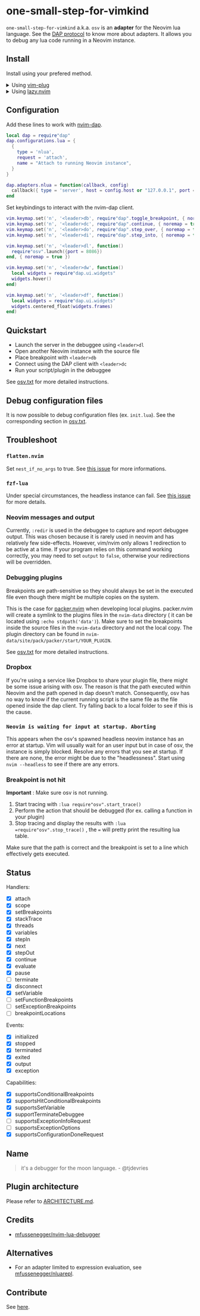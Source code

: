 # one-small-step-for-vimkind


`one-small-step-for-vimkind` a.k.a. `osv` is an **adapter** for the Neovim lua language. See the [DAP protocol](https://microsoft.github.io/debug-adapter-protocol/overview) to know more about adapters. It allows you to debug any lua code running in a Neovim instance.

## Install

Install using your prefered method.

<details>
  <summary>Using <a href="https://github.com/junegunn/vim-plug">vim-plug</a></summary>

  ```vim
  Plug 'jbyuki/one-small-step-for-vimkind'

  " You will also need a comptabile DAP client
  Plug 'mfussenegger/nvim-dap'
  ```
</details>

<details>
  <summary>Using <a href="https://github.com/folke/lazy.nvim">lazy.nvim</a></summary>

  ```lua
  {
    "mfussenegger/nvim-dap",
    dependencies = {
      "jbyuki/one-small-step-for-vimkind",
    },
    lazy = false,
    config = function()
      -- Put the suggested configuration here
    end,
  }
  ```
</details>

## Configuration

Add these lines to work with [nvim-dap](https://github.com/mfussenegger/nvim-dap).

```lua
local dap = require"dap"
dap.configurations.lua = { 
  { 
    type = 'nlua', 
    request = 'attach',
    name = "Attach to running Neovim instance",
  }
}

dap.adapters.nlua = function(callback, config)
  callback({ type = 'server', host = config.host or "127.0.0.1", port = config.port or 8086 })
end
```

Set keybindings to interact with the nvim-dap client.

```lua
vim.keymap.set('n', '<leader>db', require"dap".toggle_breakpoint, { noremap = true })
vim.keymap.set('n', '<leader>dc', require"dap".continue, { noremap = true })
vim.keymap.set('n', '<leader>do', require"dap".step_over, { noremap = true })
vim.keymap.set('n', '<leader>di', require"dap".step_into, { noremap = true })

vim.keymap.set('n', '<leader>dl', function() 
  require"osv".launch({port = 8086}) 
end, { noremap = true })

vim.keymap.set('n', '<leader>dw', function()
  local widgets = require"dap.ui.widgets"
  widgets.hover()
end)

vim.keymap.set('n', '<leader>df', function()
  local widgets = require"dap.ui.widgets"
  widgets.centered_float(widgets.frames)
end)
```

## Quickstart

* Launch the server in the debuggee using `<leader>dl`
* Open another Neovim instance with the source file
* Place breakpoint with `<leader>db`
* Connect using the DAP client with `<leader>dc`
* Run your script/plugin in the debuggee

See [osv.txt](https://github.com/jbyuki/lua-debug.nvim/blob/main/doc/osv.txt) for more detailed instructions.

## Debug configuration files

It is now possible to debug configuration files (ex. `init.lua`).
See the corresponding section in [osv.txt](https://github.com/jbyuki/lua-debug.nvim/blob/main/doc/osv.txt#L198).

## Troubleshoot

### `flatten.nvim`

Set `nest_if_no_args` to true. See [this issue](https://github.com/willothy/flatten.nvim/issues/41) for more informations.

### `fzf-lua`

Under special circumstances, the headless instance can fail. See [this issue](https://github.com/jbyuki/one-small-step-for-vimkind/issues/45#issuecomment-2125749906) for more details.

### Neovim messages and output

Currently, `:redir` is used in the debuggee to capture and report debuggee output. This was chosen because it is rarely used in neovim and has relatively few side-effects. However, vim/nvim only allows 1 redirection to be active at a time. If your program relies on this command working correctly, you may need to set `output` to `false`, otherwise your redirections will be overridden.

### Debugging plugins

Breakpoints are path-sensitive so they should always be set in the executed file
even though there might be multiple copies on the system.

This is the case for [packer.nvim](https://github.com/wbthomason/packer.nvim) when developing
local plugins. packer.nvim will create a symlink to the plugins files in the `nvim-data` directory (
it can be located using `:echo stdpath('data')`). Make sure to set the breakpoints inside 
the source files in the `nvim-data` directory and not the local copy. The plugin directory
can be found in `nvim-data/site/pack/packer/start/YOUR_PLUGIN`.

See [osv.txt](https://github.com/jbyuki/lua-debug.nvim/blob/main/doc/osv.txt) for more detailed instructions.

### Dropbox

If you're using a service like Dropbox to share your plugin file, there might be some issue arising with osv. The reason is that the path executed within Neovim and the path opened in dap doesn't match. Consequently, osv has no way to know if the current running script is the same file as the file opened inside the dap client. Try falling back to a local folder to see if this is the cause.

### `Neovim is waiting for input at startup. Aborting`

This appears when the osv's spawned headless neovim instance has an error at startup. Vim will usually wait for an user input but in case of osv, the instance is simply blocked. Resolve any errors that you see at startup. If there are none, the error might be due to the "headlessness". Start using `nvim --headless` to see if there are any errors.

### Breakpoint is not hit

**Important** : Make sure osv is not running.

1. Start tracing with `:lua require"osv".start_trace()`
2. Perform the action that should be debugged (for ex. calling a function in your plugin)
3. Stop tracing and display the results with `:lua =require"osv".stop_trace()` , the `=` will pretty print the resulting lua table.

Make sure that the path is correct and the breakpoint is set to a line which effectively gets executed.

## Status

Handlers:

* [x] attach
* [x] scope
* [x] setBreakpoints
* [x] stackTrace
* [x] threads
* [x] variables
* [x] stepIn
* [x] next
* [x] stepOut
* [x] continue
* [x] evaluate
* [x] pause
* [ ] terminate
* [x] disconnect
* [x] setVariable
* [ ] setFunctionBreakpoints
* [ ] setExceptionBreakpoints
* [ ] breakpointLocations

Events:

* [x] initialized
* [x] stopped
* [x] terminated
* [x] exited
* [x] output
* [x] exception

Capabilities:

* [x] supportsConditionalBreakpoints
* [x] supportsHitConditionalBreakpoints
* [x] supportsSetVariable
* [x] supportTerminateDebuggee
* [ ] supportsExceptionInfoRequest 
* [ ] supportsExceptionOptions
* [x] supportsConfigurationDoneRequest

## Name

> it's a debugger for the moon language. - @tjdevries

## Plugin architecture

Please refer to [ARCHITECTURE.md](ARCHITECTURE.md).

## Credits

* [mfussenegger/nvim-lua-debugger](https://github.com/mfussenegger/nvim-lua-debugger)

## Alternatives

* For an adapter limited to expression evaluation, see [mfussenegger/nluarepl](https://github.com/mfussenegger/nluarepl).
 
## Contribute

See [here](https://github.com/jbyuki/ntangle.nvim/wiki/How-to-use-ntangle.nvim).
